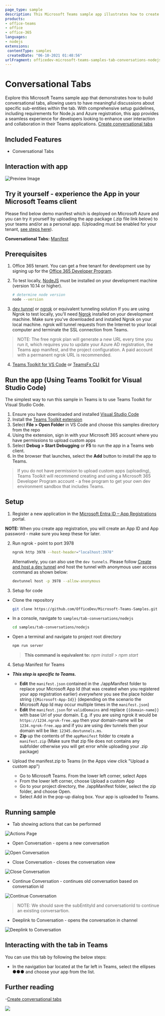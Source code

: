 ```yaml
---
page_type: sample
description: This Microsoft Teams sample app illustrates how to create conversational tabs, enabling users to engage in discussions about sub-entities within the app.
products:
- office-teams
- office
- office-365
languages:
- nodejs
extensions:
 contentType: samples
 createdDate: "06-10-2021 01:48:56"
urlFragment: officedev-microsoft-teams-samples-tab-conversations-nodejs
---
```


# Conversational Tabs

Explore this Microsoft Teams sample app that demonstrates how to build conversational tabs, allowing users to have meaningful discussions about specific sub-entities within the tab. With comprehensive setup guidelines, including requirements for Node.js and Azure registration, this app provides a seamless experience for developers looking to enhance user interaction and collaboration in their Teams applications. [Create conversational tabs](https://docs.microsoft.com/microsoftteams/platform/tabs/how-to/conversational-tabs?view=msteams-client-js-latest#continue-a-conversation)

## Included Features
* Conversational Tabs

## Interaction with app

![Preview Image](images/Preview.gif)

## Try it yourself - experience the App in your Microsoft Teams client
Please find below demo manifest which is deployed on Microsoft Azure and you can try it yourself by uploading the app package (.zip file link below) to your teams and/or as a personal app. (Uploading must be enabled for your tenant, [see steps here](https://docs.microsoft.com/microsoftteams/platform/concepts/build-and-test/prepare-your-o365-tenant#enable-custom-teams-apps-and-turn-on-custom-app-uploading)).

**Conversational Tabs:** [Manifest](/samples/tab-conversations/csharp/demo-manifest/tab-conversations.zip)

## Prerequisites

1. Office 365 tenant. You can get a free tenant for development use by signing up for the [Office 365 Developer Program](https://developer.microsoft.com/microsoft-365/dev-program).

2. To test locally, [NodeJS](https://nodejs.org/en/download/) must be installed on your development machine (version 10.14 or higher).

    ```bash
    # determine node version
    node --version
    ```

3. [dev tunnel](https://learn.microsoft.com/en-us/azure/developer/dev-tunnels/get-started?tabs=windows) or [ngrok](https://ngrok.com/) or equivalent tunneling solution
   If you are using Ngrok to test locally, you'll need [Ngrok](https://ngrok.com/) installed on your development machine.
Make sure you've downloaded and installed Ngrok on your local machine. ngrok will tunnel requests from the Internet to your local computer and terminate the SSL connection from Teams.

> NOTE: The free ngrok plan will generate a new URL every time you run it, which requires you to update your Azure AD registration, the Teams app manifest, and the 
project configuration. A paid account with a permanent ngrok URL is recommended.

4. [Teams Toolkit for VS Code](https://marketplace.visualstudio.com/items?itemName=TeamsDevApp.ms-teams-vscode-extension) or [TeamsFx CLI](https://learn.microsoft.com/microsoftteams/platform/toolkit/teamsfx-cli?pivots=version-one)

## Run the app (Using Teams Toolkit for Visual Studio Code)

The simplest way to run this sample in Teams is to use Teams Toolkit for Visual Studio Code.

1. Ensure you have downloaded and installed [Visual Studio Code](https://code.visualstudio.com/docs/setup/setup-overview)
1. Install the [Teams Toolkit extension](https://marketplace.visualstudio.com/items?itemName=TeamsDevApp.ms-teams-vscode-extension)
1. Select **File > Open Folder** in VS Code and choose this samples directory from the repo
1. Using the extension, sign in with your Microsoft 365 account where you have permissions to upload custom apps
1. Select **Debug > Start Debugging** or **F5** to run the app in a Teams web client.
1. In the browser that launches, select the **Add** button to install the app to Teams.
> If you do not have permission to upload custom apps (uploading), Teams Toolkit will recommend creating and using a Microsoft 365 Developer Program account - a free program to get your own dev environment sandbox that includes Teams.

## Setup

1. Register a new application in the [Microsoft Entra ID – App Registrations](https://go.microsoft.com/fwlink/?linkid=2083908) portal.

**NOTE:** When you create app registration, you will create an App ID and App password - make sure you keep these for later.

2. Run ngrok - point to port 3978

   ```bash
   ngrok http 3978 --host-header="localhost:3978"
   ```  

   Alternatively, you can also use the `dev tunnels`. Please follow [Create and host a dev tunnel](https://learn.microsoft.com/en-us/azure/developer/dev-tunnels/get-started?tabs=windows) and host the tunnel with anonymous user access command as shown below:

   ```bash
   devtunnel host -p 3978 --allow-anonymous
   ```

3. Setup for code

 - Clone the repository

    ```bash
    git clone https://github.com/OfficeDev/Microsoft-Teams-Samples.git
    ```

- In a console, navigate to `samples/tab-conversations/nodejs`

    ```bash
    cd samples/tab-conversations/nodejs
    ```
    
- Open a terminal and navigate to project root directory
    
    ```bash
    npm run server
    ```
    
    > **This command is equivalent to:**
    _npm install  > npm start_

4. Setup Manifest for Teams
- __*This step is specific to Teams.*__
    - **Edit** the `manifest.json` contained in the ./appManifest folder to replace your Microsoft App Id (that was created when you registered your app registration earlier) *everywhere* you see the place holder string `{{Microsoft-App-Id}}` (depending on the scenario the Microsoft App Id may occur multiple times in the `manifest.json`)
    - **Edit** the `manifest.json` for `validDomains` and replace `{{domain-name}}` with base Url of your domain. E.g. if you are using ngrok it would be `https://1234.ngrok-free.app` then your domain-name will be `1234.ngrok-free.app` and if you are using dev tunnels then your domain will be like: `12345.devtunnels.ms`.
    - **Zip** up the contents of the `appManifest` folder to create a `manifest.zip` (Make sure that zip file does not contains any subfolder otherwise you will get error while uploading your .zip package)

- Upload the manifest.zip to Teams (in the Apps view click "Upload a custom app")
   - Go to Microsoft Teams. From the lower left corner, select Apps
   - From the lower left corner, choose Upload a custom App
   - Go to your project directory, the ./appManifest folder, select the zip folder, and choose Open.
   - Select Add in the pop-up dialog box. Your app is uploaded to Teams.
## Running sample

- Tab showing actions that can be performed

![Actions Page](images/actions.png)

- Open Conversation - opens a new conversation

![Open Conversation](images/open.png)

- Close Conversation - closes the conversation view

![Close Conversation](images/close.png)

- Continue Conversation - continues old conversation based on conversation id

![Continue Conversation](images/continue.png)

> NOTE: We should save the subEntityId and conversationId to continue an existing conversartion.

- Deeplink to Conversation - opens the conversation in channel

![Deeplink to Conversation](images/deeplink.png)

## Interacting with the tab in Teams

You can use this tab by following the below steps:
- In the navigation bar located at the far left in Teams, select the ellipses ●●● and choose your app from the list.

## Further reading

-[Create conversational tabs](https://learn.microsoft.com/microsoftteams/platform/tabs/how-to/conversational-tabs)

<img src="https://pnptelemetry.azurewebsites.net/microsoft-teams-samples/samples/tab-conversations-nodejs" />